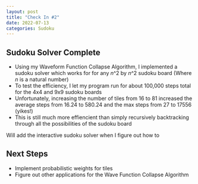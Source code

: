 ```yaml
---
layout: post
title: "Check In #2"
date: 2022-07-13
categories: Sudoku
---
```


## Sudoku Solver Complete

  - Using my Waveform Function Collapse Algorithm, I implemented a sudoku solver which works for for any <i>n</i>^2 by <i>n</i>^2 sudoku board (Where <i>n</i> is a natural number)
  - To test the efficiency, I let my program run for about 100,000 steps total for the 4x4 and 9x9 sudoku boards
  - Unfortunately, increasing the number of tiles from 16 to 81 increased the average steps from 16.24 to 580.24 and the max steps from 27 to 17556 (yikes!)
  - This is still much more effiencient than simply recursively backtracking through all the possibilities of the sudoku board


Will add the interactive sudoku solver when I figure out how to

## Next Steps
  - Implement probabilistic weights for tiles
  - Figure out other applications for the Wave Function Collapse Algorithm
